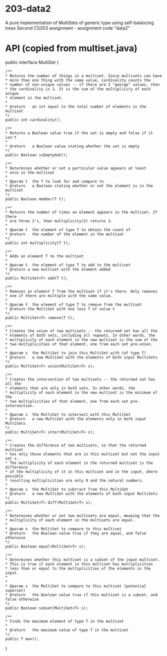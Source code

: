 # 203-data2
A pure implementation of MultiSets of generic type using self-balancing trees
Second CS203 assignment - assignment code "data2"

# API (copied from multiset.java)
public interface MultiSet<T implements Comparable> {

	/**
	* Returns the number of things in a multiset. Since multisets can have
	* more than one thing with the same value, cardinality counts the 
	* number of non-unique values -- if there are 2 "george" values, then
	* the cardinality is 2. It is the sum of the multiplicity of each unique
	* element in the multiset.
	*
	* @return   an int equal to the total number of elements in the multiset
	*/
	public int cardinality();

	/**
	* Returns a Boolean value true if the set is empty and false if it isn't
	*
	* @return   a Boolean value stating whether the set is empty
	*/
	public Boolean isEmptyHuh();

	/**
	* Determines whether or not a particular value appears at least
	* once in the multiset
	*
	* @param t  the T to look for and compare to
	* @return   a Boolean stating whether or not the element is in the multiset
	*/
	public Boolean member(T t);

	/**
	* Returns the number of times an element appears in the multiset. If there
	* are three 2's, then multiplicity(2) returns 3.
	*
	* @param t  the element of type T to obtain the count of
	* @return   the number of the element in the multiset
	*/
	public int multiplicity(T t);

	/**
	* Adds an element T to the multiset
	* 
	* @param t  the element of type T to add to the multiset
	* @return a new multiset with the element added
	*/
	public MultiSet<T> add(T t);

	/**
	* Removes an element T from the multiset if it's there. Only removes
	* one if there are multiple with the same value.
	*
	* @param t  the element of type T to remove from the multiset
	* @return the MultiSet with one less T of value t
	*/
	public MultiSet<T> remove(T t);

	/**
	* Creates the union of two multisets -- the returned set has all the 
	* elements of both sets, including all repeats. In other words, the
	* multiplicity of each element in the new multiset is the sum of the
	* two multiplicities of that element, one from each set pre-union.
	*
	* @param s  the MultiSet to join this MultiSet with (of type T)
	* @return   a new MultiSet with the elements of both input MultiSets
	*/
	public MultiSet<T> union(MultiSet<T> s);

	/**
	* Creates the intersection of two multisets -- the returned set has all the 
	* elements that are only in both sets. In other words, the
	* multiplicity of each element in the new multiset is the minimum of the
	* two multiplicities of that element, one from each set pre-intersection.
	*
	* @param s  the MultiSet to intersect with this MultiSet
	* @return   a new MultiSet with the elements only in both input MultiSets
	*/
	public MultiSet<T> inter(MultiSet<T> s);

	/**
	* Creates the difference of two multisets, so that the returned multiset
	* has only those elements that are in this multiset but not the input set s.
	* The multiplicity of each element in the returned multiset is the difference
	* of the multiplicity of it in this multiset and in the input, where possible
	* resulting multiplicities are only 0 and the natural numbers. 
	*
	* @param s  the MultiSet to subtract from this MultiSet
	* @return   a new MultiSet with the elements of both input MultiSets
	*/
	public MultiSet<T> diff(MultiSet<T> s);

	/**
	* Determines whether or not two multisets are equal, meaning that the
	* multiplicity of each element in the multisets are equal.
	*
	* @param s  the MultiSet to compare to this multiset
	* @return   the Boolean value true if they are equal, and false otherwise
	*/
	public Boolean equal(MultiSet<T> s);

	/**
	* Determines whether this multiset is a subset of the input multiset.
	* This is true if each element in this multiset has multiplicities
	* less than or equal to the multiplicities of the elements in the input.
	* 
	*
	* @param s  the MultiSet to compare to this multiset (potential superset)
	* @return   the Boolean value true if this multiset is a subset, and false otherwise
	*/
	public Boolean subset(MultiSet<T> s);

	/**
	* Finds the maximum element of type T in the multiset
	*
	* @return   the maximum value of type T in the multiset
	*/
	public T max();

}
